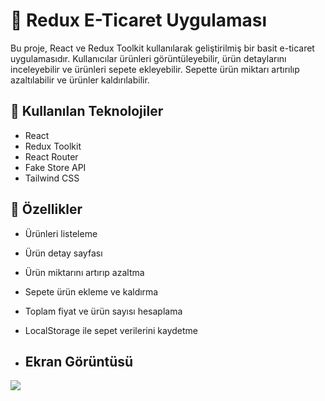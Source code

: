 # 🛒 Redux E-Ticaret Uygulaması

Bu proje, React ve Redux Toolkit kullanılarak geliştirilmiş bir basit e-ticaret uygulamasıdır. Kullanıcılar ürünleri görüntüleyebilir, ürün detaylarını inceleyebilir ve ürünleri sepete ekleyebilir. Sepette ürün miktarı artırılıp azaltılabilir ve ürünler kaldırılabilir.

## 🔧 Kullanılan Teknolojiler

- React
- Redux Toolkit
- React Router
- Fake Store API
- Tailwind CSS

## 🚀 Özellikler

- Ürünleri listeleme
- Ürün detay sayfası
- Ürün miktarını artırıp azaltma
- Sepete ürün ekleme ve kaldırma
- Toplam fiyat ve ürün sayısı hesaplama
- LocalStorage ile sepet verilerini kaydetme

- ## Ekran Görüntüsü

 ![](ekran.gif)
